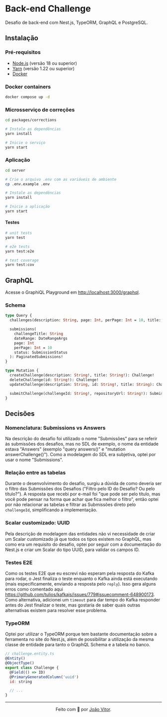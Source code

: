 # Back-end Challenge

Desafio de back-end com Nest.js, TypeORM, GraphQL e PostgreSQL.

## Instalação

### Pré-requisitos

- [Node.js](https://nodejs.org/) (versão 18 ou superior)
- [Yarn](https://classic.yarnpkg.com/) (versão 1.22 ou superior)
- [Docker](https://www.docker.com/)

### Docker containers

```bash
docker compose up -d
```

### Microsserviço de correções

```bash
cd packages/corrections

# Instale as dependências
yarn install

# Inicie o serviço
yarn start
```

### Aplicação

```bash
cd server

# Crie o arquivo .env com as variáveis de ambiente
cp .env.example .env

# Instale as dependências
yarn install

# Inicie a aplicação
yarn start
```

#### Testes

```bash
# unit tests
yarn test

# e2e tests
yarn test:e2e

# test coverage
yarn test:cov
```

## GraphQL

Acesse o GraphiQL Playground em [http://localhost:3000/graphql](http://localhost:3000/graphql).

### Schema

```graphql
type Query {
  challenges(description: String, page: Int, perPage: Int = 10, title: String): PaginatedChallenge!

  submissions(
    challengeTitle: String
    dateRange: DateRangeArgs
    page: Int
    perPage: Int = 10
    status: SubmissionStatus
  ): PaginatedSubmissions!
}

type Mutation {
  createChallenge(description: String!, title: String!): Challenge!
  deleteChallenge(id: String!): Challenge!
  updateChallenge(description: String, id: String!, title: String): Challenge!

  submitChallenge(challengeId: String!, repositoryUrl: String!): Submission!
}
```

## Decisões

### Nomenclatura: Submissions vs Answers

Na descrição do desafio foi utilizado o nome "Submissões" para se referir às submissões dos desafios, mas no SDL de exemplo, o nome da entidade estava "Answers" (exemplo "query answers()" e "mutation answerChallenge()"). Como a modelagem do SDL era subjetiva, optei por usar o nome "Submissions".

### Relação entre as tabelas

Durante o desenvolvimento do desafio, surgiu a dúvida de como deveria ser o filtro das Submissões dos Desafios ("Filtro pelo ID do Desafio? Ou pelo título?").
A resposta que recebi por e-mail foi "que pode ser pelo título, mas você pode pensar na forma que achar que fica melhor o filtro", então optei por não relacionar as tabelas e filtrar as Submissões direto pelo `challengeId`, simplificando a implementação.

### Scalar customizado: UUID

Pela descrição de modelagem das entidades não vi necessidade de criar um Scalar customizado já que todos os tipos existem no GraphQL, mas como era um requisito do desafio, optei por seguir com a documentação do Nest.js e criar um Scalar do tipo UUID, para validar os campos ID.

### Testes E2E

Como os testes E2E que eu escrevi não esperam pela resposta do Kafka para rodar, o Jest finaliza o teste enquanto o Kafka ainda está executando (mais especificamente, enviando a resposta pelo `reply`).
Isso gera alguns erros como comentado aqui https://github.com/tulios/kafkajs/issues/779#issuecomment-648900173.
Como alternativa, adicionei um `timeout` para dar tempo do Kafka responder antes do Jest finalizar o teste, mas gostaria de saber quais outras alternativas existem para resolver esse problema.

### TypeORM

Optei por utilizar o TypeORM porque tem bastante documentação sobre a ferramenta no site do Nest.js, além de possibilitar a utilização da mesma classe de entidade para tanto o GraphQL Schema e a tabela no banco.

```js
// challenge.entity.ts
@Entity()
@ObjectType()
export class Challenge {
  @Field(() => ID)
  @PrimaryGeneratedColumn('uuid')
  id: string

  // ...
}
```

---

<p align="center">
  Feito com 💜 por <a href="https://github.com/jvzaniolo">João Vitor</a>.
</p>
